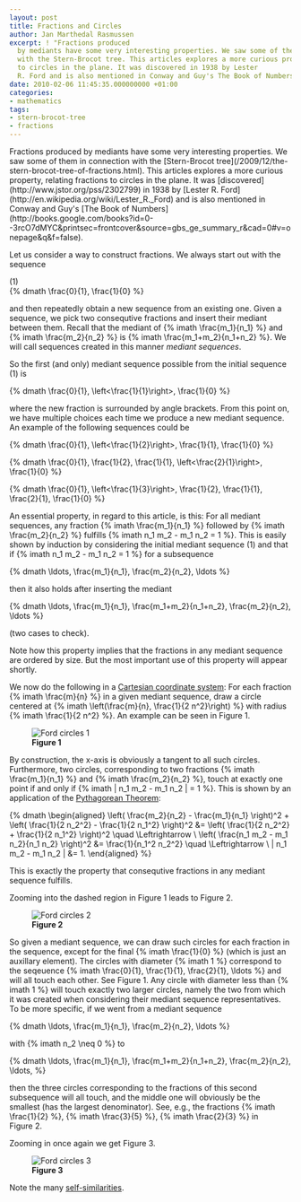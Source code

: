 ```yaml
---
layout: post
title: Fractions and Circles
author: Jan Marthedal Rasmussen
excerpt: ! "Fractions produced
  by mediants have some very interesting properties. We saw some of them in connection
  with the Stern-Brocot tree. This articles explores a more curious property, relating fractions
  to circles in the plane. It was discovered in 1938 by Lester
  R. Ford and is also mentioned in Conway and Guy's The Book of Numbers."
date: 2010-02-06 11:45:35.000000000 +01:00
categories:
- mathematics
tags:
- stern-brocot-tree
- fractions
---
```

<div class="pull-right"><a href="{% amazon conway-guy %}"><img src="{% bookcover conway-guy %}" alt=""></a></div>
Fractions produced by mediants have some very interesting properties. We saw some of them in connection with the [Stern-Brocot tree](/2009/12/the-stern-brocot-tree-of-fractions.html). This articles explores a more curious property, relating fractions to circles in the plane. It was [discovered](http://www.jstor.org/pss/2302799) in 1938 by [Lester R. Ford](http://en.wikipedia.org/wiki/Lester_R._Ford) and is also mentioned in Conway and Guy's [The Book of Numbers](http://books.google.com/books?id=0--3rcO7dMYC&amp;printsec=frontcover&amp;source=gbs_ge_summary_r&amp;cad=0#v=onepage&amp;q&amp;f=false).<span></span>

Let us consider a way to construct fractions. We always start out with the sequence

<div class="pull-right">(1)</div>
{% dmath \frac{0}{1}, \frac{1}{0} %}

and then repeatedly obtain a new sequence from an existing one. Given a sequence, we pick two consequtive fractions and insert their mediant between them. Recall that the mediant of {% imath \frac{m_1}{n_1} %} and {% imath \frac{m_2}{n_2} %} is {% imath \frac{m_1+m_2}{n_1+n_2} %}. We will call sequences created in this manner *mediant sequences*.

So the first (and only) mediant sequence possible from the initial sequence (1) is

{% dmath \frac{0}{1}, \left<\frac{1}{1}\right>, \frac{1}{0} %}

where the new fraction is surrounded by angle brackets. From this point on, we have multiple choices each time we produce a new mediant sequence. An example of the following sequences could be

{% dmath \frac{0}{1}, \left<\frac{1}{2}\right>, \frac{1}{1}, \frac{1}{0} %}

{% dmath \frac{0}{1}, \frac{1}{2}, \frac{1}{1}, \left<\frac{2}{1}\right>, \frac{1}{0} %}

{% dmath \frac{0}{1}, \left<\frac{1}{3}\right>, \frac{1}{2}, \frac{1}{1}, \frac{2}{1}, \frac{1}{0} %}

An essential property, in regard to this article, is this: For all mediant sequences, any fraction {% imath \frac{m_1}{n_1} %} followed by {% imath \frac{m_2}{n_2} %} fulfills {% imath n_1 m_2 - m_1 n_2 = 1 %}. This is easily shown by induction by considering the initial mediant sequence&nbsp;(1) and that if {% imath n_1 m_2 - m_1 n_2 = 1 %} for a subsequence

{% dmath \ldots, \frac{m_1}{n_1}, \frac{m_2}{n_2}, \ldots %}

then it also holds after inserting the mediant

{% dmath \ldots, \frac{m_1}{n_1}, \frac{m_1+m_2}{n_1+n_2}, \frac{m_2}{n_2}, \ldots %}

(two cases to check).

Note how this property implies that the fractions in any mediant sequence are ordered by size. But the most important use of this property will appear shortly.

We now do the following in a [Cartesian coordinate system](http://en.wikipedia.org/wiki/Cartesian_coordinate_system): For each fraction {% imath \frac{m}{n} %} in a given mediant sequence, draw a circle centered at {% imath \left(\frac{m}{n}, \frac{1}{2 n^2}\right) %} with radius {% imath \frac{1}{2 n^2} %}. An example can be seen in Figure&nbsp;1.

<figure>
  <img src="{{site.baseurl}}media/ford1.svg" class="img-responsive" alt="Ford circles 1">
  <figcaption><strong>Figure 1</strong></figcaption>
</figure>

By construction, the x-axis is obviously a tangent to all such circles. Furthermore, two circles, corresponding to two fractions {% imath \frac{m_1}{n_1} %} and {% imath \frac{m_2}{n_2} %}, touch at exactly one point if and only if {% imath | n_1 m_2 - m_1 n_2 | = 1 %}. This is shown by an application of the [Pythagorean Theorem](http://en.wikipedia.org/wiki/Pythagorean_theorem):

{% dmath \begin{aligned} \left( \frac{m_2}{n_2} - \frac{m_1}{n_1} \right)^2 + \left( \frac{1}{2 n_2^2} - \frac{1}{2 n_1^2} \right)^2 &= \left( \frac{1}{2 n_2^2} + \frac{1}{2 n_1^2} \right)^2 \quad \Leftrightarrow \\ \left( \frac{n_1 m_2 - m_1 n_2}{n_1 n_2} \right)^2 &= \frac{1}{n_1^2 n_2^2} \quad \Leftrightarrow \\ | n_1 m_2 - m_1 n_2 | &= 1. \end{aligned} %}

This is exactly the property that consequtive fractions in any mediant sequence fulfills.

Zooming into the dashed region in Figure&nbsp;1 leads to Figure&nbsp;2.

<figure>
  <img src="{{site.baseurl}}media/ford2.svg" class="img-responsive" alt="Ford circles 2">
  <figcaption><strong>Figure 2</strong></figcaption>
</figure>

So given a mediant sequence, we can draw such circles for each fraction in the sequence, except for the final {% imath \frac{1}{0} %} (which is just an auxillary element). The circles with diameter {% imath 1 %} correspond to the seqeuence {% imath \frac{0}{1}, \frac{1}{1}, \frac{2}{1}, \ldots %} and will all touch each other. See Figure&nbsp;1. Any circle with diameter less than {% imath 1 %} will touch exactly two larger circles, namely the two from which it was created when considering their mediant sequence representatives. To be more specific, if we went from a mediant sequence

{% dmath \ldots, \frac{m_1}{n_1}, \frac{m_2}{n_2}, \ldots %}

with {% imath n_2 \neq 0 %} to

{% dmath \ldots, \frac{m_1}{n_1}, \frac{m_1+m_2}{n_1+n_2}, \frac{m_2}{n_2}, \ldots, %}

then the three circles corresponding to the fractions of this second subsequence will all touch, and the middle one will obviously be the smallest (has the largest denominator). See, e.g., the fractions {% imath \frac{1}{2} %}, {% imath \frac{3}{5} %}, {% imath \frac{2}{3} %} in Figure&nbsp;2.

Zooming in once again we get Figure&nbsp;3.

<figure>
  <img src="{{site.baseurl}}media/ford3.svg" class="img-responsive" alt="Ford circles 3">
  <figcaption><strong>Figure 3</strong></figcaption>
</figure>

Note the many [self-similarities](http://en.wikipedia.org/wiki/Self-similarity).
